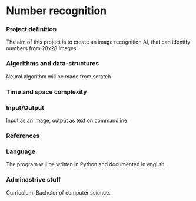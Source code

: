 # Number recognition

### Project definition
The aim of this project is to create an image recognition AI, that can identify numbers from 28x28 images.

### Algorithms and data-structures
Neural algorithm will be made from scratch


### Time and space complexity


### Input/Output
Input as an image, output as text on commandline.

### References


### Language
The program will be written in Python and documented in english.

### Adminastrive stuff
Curriculum: Bachelor of computer science.
